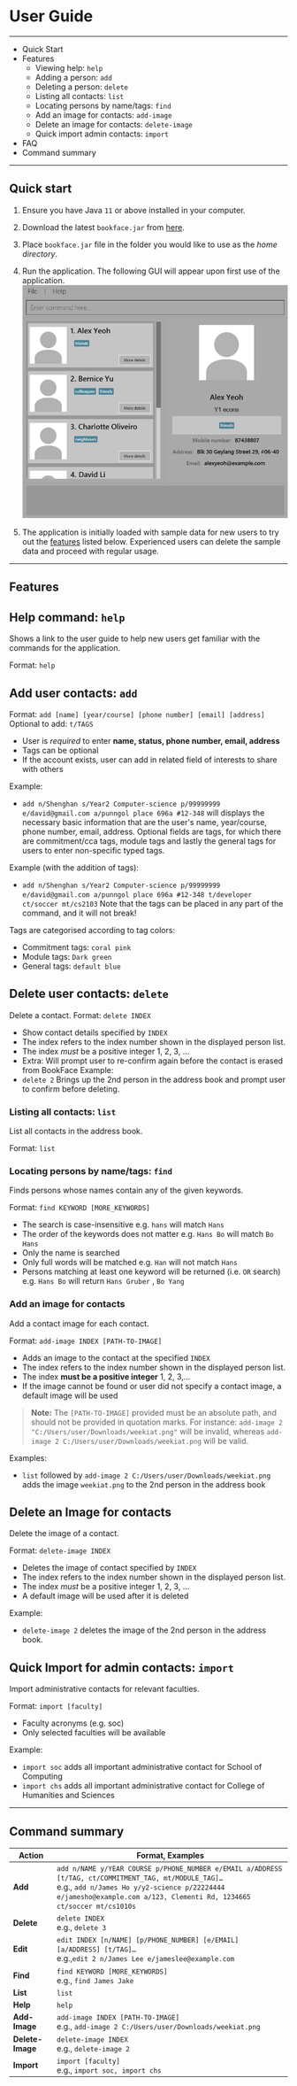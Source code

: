 # User Guide

---

* Quick Start
* Features
  * Viewing help: `help`
  * Adding a person: `add`
  * Deleting a person: `delete`
  * Listing all contacts: `list`
  * Locating persons by name/tags: `find`
  * Add an image for contacts: `add-image`
  * Delete an image for contacts: `delete-image`
  * Quick import admin contacts: `import`
* FAQ
* Command summary

---

## Quick start

1. Ensure you have Java `11` or above installed in your computer.
2. Download the latest `bookface.jar` from [here](https://github.com/AY2223S2-CS2103-F11-4/tp/releases).
3. Place `bookface.jar` file in the folder you would like to use as the *home directory*.
4. Run the application. The following GUI will appear upon first use of the application. 
![GUI upon first use](images/GUIOnInitialUsage.png)
   
5. The application is initially loaded with sample data for new users to try out the [features](##Features) listed below.
Experienced users can delete the sample data and proceed with regular usage.
   
---

## Features

## Help command: `help`

Shows a link to the user guide to help new users get familiar with the commands for the application.

Format: `help`

## Add user contacts: `add`

Format: `add [name] [year/course] [phone number] [email] [address]` Optional to add: `t/TAGS`

* User is *required* to enter **name, status, phone number, email, address**
* Tags can be optional
* If the account exists, user can add in related field of interests to share with others

Example:
* `add n/Shenghan s/Year2 Computer-science p/99999999 e/david@gmail.com a/punngol place 696a #12-348` will displays the
  necessary basic information that are the user's name, year/course, phone number, email, address. Optional fields are tags,
  for which there are commitment/cca tags, module tags and lastly the general tags for users to enter non-specific typed tags.

Example (with the addition of tags):
* `add n/Shenghan s/Year2 Computer-science p/99999999 e/david@gmail.com a/punngol place 696a #12-348 t/developer ct/soccer
  mt/cs2103` Note that the tags can be placed in any part of the command, and it will not break!

Tags are categorised according to tag colors:
* Commitment tags: `coral pink`
* Module tags: `Dark green`
* General tags: `default blue`

## Delete user contacts: `delete`

Delete a contact.
Format: `delete INDEX`

* Show contact details specified by `INDEX`
* The index refers to the index number shown in the displayed person list.
* The index *must* be a positive integer 1, 2, 3, …
* Extra: Will prompt user to re-confirm again before the contact is erased from BookFace
  Example:
* `delete 2` Brings up the 2nd person in the address book and prompt user to confirm before deleting.

### Listing all contacts: `list`

List all contacts in the address book.

Format: `list`

### Locating persons by name/tags: `find`

Finds persons whose names contain any of the given keywords.

Format: `find KEYWORD [MORE_KEYWORDS]`

* The search is case-insensitive e.g. `hans` will match `Hans`
* The order of the keywords does not matter e.g. `Hans Bo` will match `Bo Hans`
* Only the name is searched
* Only full words will be matched e.g. `Han` will not match `Hans`
* Persons matching at least one keyword will be returned (i.e. `OR` search) e.g. `Hans Bo` will return `Hans Gruber`
  , `Bo Yang`

### Add an image for contacts

Add a contact image for each contact.

Format: `add-image INDEX [PATH-TO-IMAGE]`

* Adds an image to the contact at the specified `INDEX`
* The index refers to the index number shown in the displayed person list.
* The index **must be a positive integer** 1, 2, 3,...
* If the image cannot be found or user did not specify a contact image, a default image will be used

> **Note:** The `[PATH-TO-IMAGE]` provided must be an absolute path, and should not be provided in quotation marks.
> For instance: `add-image 2 "C:/Users/user/Downloads/weekiat.png"` will be invalid, whereas 
> `add-image 2 C:/Users/user/Downloads/weekiat.png` will be valid.

Examples:

* `list` followed by `add-image 2 C:/Users/user/Downloads/weekiat.png` adds the image `weekiat.png` to the 2nd person in the address book

## Delete an Image for contacts

Delete the image of a contact.

Format: `delete-image INDEX`

* Deletes the image of contact specified by `INDEX`
* The index refers to the index number shown in the displayed person list.
* The index *must* be a positive integer 1, 2, 3, …
* A default image will be used after it is deleted

Example:
* `delete-image 2` deletes the image of the 2nd person in the address book.

## Quick Import for admin contacts: `import`

Import administrative contacts for relevant faculties.

Format: `import [faculty]`

* Faculty acronyms (e.g. soc)
* Only selected faculties will be available

Example:

* `import soc` adds all important administrative contact for School of Computing
* `import chs` adds all important administrative contact for College of Humanities and Sciences

---

## Command summary

| Action           | Format, Examples                                                                                                                                                                                                                   |
|------------------|------------------------------------------------------------------------------------------------------------------------------------------------------------------------------------------------------------------------------------|
| **Add**          | `add n/NAME y/YEAR COURSE p/PHONE_NUMBER e/EMAIL a/ADDRESS [t/TAG, ct/COMMITMENT_TAG, mt/MODULE_TAG]…​` <br> e.g., `add n/James Ho y/y2-science p/22224444 e/jamesho@example.com a/123, Clementi Rd, 1234665 ct/soccer mt/cs1010s` |
| **Delete**       | `delete INDEX`<br> e.g., `delete 3`                                                                                                                                                                                                |
| **Edit**         | `edit INDEX [n/NAME] [p/PHONE_NUMBER] [e/EMAIL] [a/ADDRESS] [t/TAG]…​`<br> e.g.,`edit 2 n/James Lee e/jameslee@example.com`                                                                                                        |
| **Find**         | `find KEYWORD [MORE_KEYWORDS]`<br> e.g., `find James Jake`                                                                                                                                                                         |
| **List**         | `list`                                                                                                                                                                                                                             |
| **Help**         | `help`                                                                                                                                                                                                                             |
| **Add-Image**    | `add-image INDEX [PATH-TO-IMAGE]` <br> e.g., `add-image 2 C:/Users/user/Downloads/weekiat.png`                                                                                                                                                             |
| **Delete-Image** | `delete-image INDEX` <br> e.g.,  `delete-image 2`                                                                                                                                                                                  |                                                                                                                       |
| **Import**       | `import [faculty]` <br> e.g.,  `import soc, import chs`                                                                                                                                                                            |

